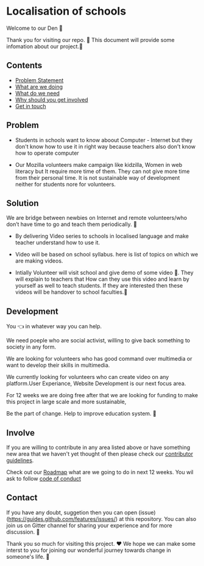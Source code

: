 # Localisation of schools

Welcome to our Den :dancers: 

Thank you for visiting our repo. :tada: This document will provide some infomation about our project.:information_desk_person:


## Contents

- [Problem Statement](#problem)
- [What are we doing](#solution)
- [What do we need](#development)
- [Why should you get involved](#involve)
- [Get in touch](#contact)


## Problem

 - Students in schools want to know aboout Computer - Internet but they don't know how to use it in right way because teachers also don't know how to operate computer
 
 - Our Mozilla volunteers make campaign like kidzilla, Women in web literacy but It require more time of them. They can not give more time from their personal time. It is not sustainable way of development neither for students nore for volunteers.
 
## Solution 

We are bridge between newbies on Internet and remote volunteers/who don’t have time to go and teach them periodically. :star2:

- By delivering Video series to schools in localised language and make teacher understand how to use it.

- Video will be based on school syllabus. here<link> is list of topics on which we are making videos.

- Intially Volunteer will visit school and give demo of some video :running:. They will explain to teachers that How can they use this video and learn by yourself as well to teach students. If they are interested then these videos will be handover to school faculties.:school:


## Development

You :point_left: in whatever way you can help.

We need poeple who are social activist, willing to give back something to society in any form. 

We are looking for volunteers who has good command over multimedia or want to develop their skills in multimedia. 

We currently looking for volunteers who can create video on any platform.User Experiance, Website Development is our next focus area. 

 For 12 weeks we are doing free after that we are looking for funding to make this project in large scale and more sustainable,

Be the part of change. Help to improve education system. :clap:


## Involve

If you are willing to contribute in any area listed above or have something new area that we haven't yet thought of then please check our [contributor guidelines](CONTRIBUTING.md).

Check out our [Roadmap](ROADMAP.md) what are we going to do in next 12 weeks. You wil ask to follow [code of conduct](CODE_OF_CONDUCT.md)

## Contact

If you have any doubt, suggetion then you can open (issue)(https://guides.github.com/features/issues/) at this repository. You can also join us on Gitter channel <link> for sharing your experience and for more discussion. :wave:


Thank you so much for visiting this project. :hearts: We hope we can make some interst to you for joining our wonderful journey towards change in someone's life. :clap:


